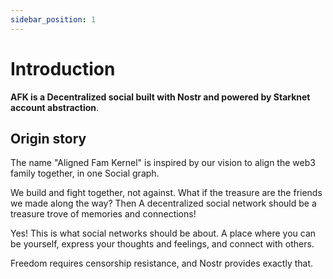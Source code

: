 ```yaml
---
sidebar_position: 1
---
```


# Introduction

**AFK is a Decentralized social built with Nostr and powered by Starknet account abstraction**.

## Origin story

The name "Aligned Fam Kernel" is inspired by our vision to align the web3 family together, in one Social graph.

We build and fight together, not against. What if the treasure are the friends we made along the way? Then A decentralized social network should be a treasure trove of memories and connections!

Yes! This is what social networks should be about. A place where you can be yourself, express your thoughts and feelings, and connect with others.

Freedom requires censorship resistance, and Nostr provides exactly that.
